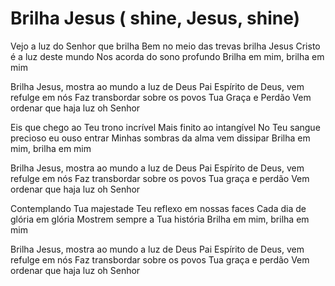 ﻿# Brilha Jesus ( shine, Jesus, shine)

Vejo a luz do Senhor que brilha
Bem no meio das trevas brilha
Jesus Cristo é a luz deste mundo
Nos acorda do sono profundo
Brilha em mim, brilha em mim

Brilha Jesus, mostra ao mundo a luz de Deus Pai
Espírito de Deus, vem refulge em nós
Faz transbordar sobre os povos Tua Graça e Perdão
Vem ordenar que haja luz oh Senhor

Eis que chego ao Teu trono incrível
Mais finito ao intangível
No Teu sangue precioso eu ouso entrar
Minhas sombras da alma vem dissipar
Brilha em mim, brilha em mim

Brilha Jesus, mostra ao mundo a luz de Deus Pai
Espírito de Deus, vem refulge em nós
Faz transbordar sobre os povos Tua graça e perdão
Vem ordenar que haja luz oh Senhor

Contemplando Tua majestade
Teu reflexo em nossas faces
Cada dia de glória em glória
Mostrem sempre a Tua história
Brilha em mim, brilha em mim

Brilha Jesus, mostra ao mundo a luz de Deus Pai
Espírito de Deus, vem refulge em nós
Faz transbordar sobre os povos Tua graça e perdão
Vem ordenar que haja luz oh Senhor
